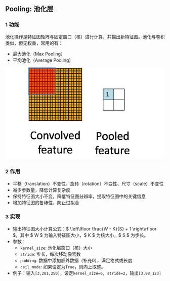 <head>
    <script src="https://cdn.mathjax.org/mathjax/latest/MathJax.js?config=TeX-AMS-MML_HTMLorMML" type="text/javascript"></script>
    <script type="text/x-mathjax-config">
        MathJax.Hub.Config({
            tex2jax: {
            skipTags: ['script', 'noscript', 'style', 'textarea', 'pre'],
            inlineMath: [['$','$']]
            }
        });
    </script>
</head>

## Pooling: 池化层

### 1 功能
池化操作是特征图矩阵与固定窗口（核）进行计算，并输出新特征图。池化与卷积类似，但无权重，常用的有：
- 最大池化（Max Pooling）
- 平均池化（Average Pooling）

![pooling](./asserts/op-pool1.gif)



### 2 作用
- 平移（translation）不变性、旋转（rotation）不变性、尺寸（scale）不变性
- 减少参数量，降低计算复杂度
- 保持特征图大小不变，降低特征图分辨率，提取特征图中的关键信息
- 增加特征图的鲁棒性，防止过拟合

### 3 实现
- 输出特征图大小计算公式：$ \left\lfloor \frac{W - K}{S} + 1 \right\rfloor $，其中 $ W $ 为输入特征图大小，$ K $ 为核大小，$ S $ 为步长。
- 参数：
  - `kernel_size`: 池化层窗口（核）大小
  - `stride`: 步长，每次移动像素数
  - `padding`: 数据中添加额外数据（补充0），满足格式或长度
  - `ceil_mode`: 如果设定为`True`，则向上取整。
- 例子：输入`[3,201,250]`，设定`kernel_size=6, stride=2`，输出`[3,98,123]`

